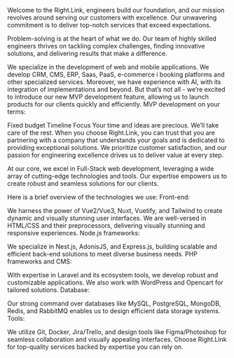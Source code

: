 Welcome to the Right.Link, engineers build our foundation, and our mission revolves around serving our customers with excellence. Our unwavering commitment is to deliver top-notch services that exceed expectations.

Problem-solving is at the heart of what we do. Our team of highly skilled engineers thrives on tackling complex challenges, finding innovative solutions, and delivering results that make a difference.

We specialize in the development of web and mobile applications.
We develop CRM, CMS, ERP, Saas, PaaS, e-commerce і booking platforms and other specialized services.
Moreover, we have experience with AI, with its integration of implementations and beyond.
But that’s not all - we’re excited to introduce our new MVP development feature, allowing us to launch products for our clients quickly and efficiently.
MVP development on your terms:

Fixed budget
Timeline
Focus
 Your time and ideas are precious. We’ll take care of the rest.
When you choose Right.Link, you can trust that you are partnering with a company that understands your goals and is dedicated to providing exceptional solutions. We prioritize customer satisfaction, and our passion for engineering excellence drives us to deliver value at every step.

At our core, we excel in Full-Stack web development, leveraging a wide array of cutting-edge technologies and tools. Our expertise empowers us to create robust and seamless solutions for our clients.

Here is a brief overview of the technologies we use:
Front-end:

We harness the power of Vue2/Vue3, Nuxt, Vuetify, and Tailwind to create dynamic and visually stunning user interfaces.
We are well-versed in HTML/CSS and their preprocessors, delivering visually stunning and responsive experiences.
Node.js frameworks:

We specialize in Nest.js, AdonisJS, and Express.js, building scalable and efficient back-end solutions to meet diverse business needs.
PHP frameworks and CMS:

With expertise in Laravel and its ecosystem tools, we develop robust and customizable applications.
We also work with WordPress and Opencart for tailored solutions.
Database:

Our strong command over databases like MySQL, PostgreSQL, MongoDB, Redis, and RabbitMQ enables us to design efficient data storage systems.
Tools:

We utilize Git, Docker, Jira/Trello, and design tools like Figma/Photoshop for seamless collaboration and visually appealing interfaces.
Choose Right.Link for top-quality services backed by expertise you can rely on.
